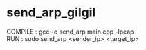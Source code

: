 # send_arp_gilgil

COMPILE : gcc -o send_arp main.cpp -lpcap <br>
RUN : sudo send_arp <interface> <sender_ip> <target_ip>
